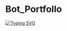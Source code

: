 # Bot_Portfollo

<a href="https://git.io/typing-svg"><img src="https://readme-typing-svg.herokuapp.com?font=Fira+Code&pause=1000&color=000000&width=435&lines=%D0%AD%D1%82%D0%BE%D1%82+%D0%B1%D0%BE%D1%82+%D0%BF%D0%BE%D1%80%D1%82%D1%84%D0%BE%D0%BB%D0%B8%D0%BE+%D0%BC%D0%BE%D0%B6%D0%B5%D1%82;%D1%80%D0%B0%D1%81%D1%81%D0%BA%D0%B0%D0%B7%D0%B0%D1%82%D1%8C+%D0%BE%D0%B1%D0%BE+%D0%BC%D0%BD%D0%B5!+%D1%81%D0%BA%D0%BE%D1%80%D0%B5%D0%B5+%D1%81%D0%BC%D0%BE%D1%82%D1%80%D0%B8" alt="Typing SVG" /></a>
